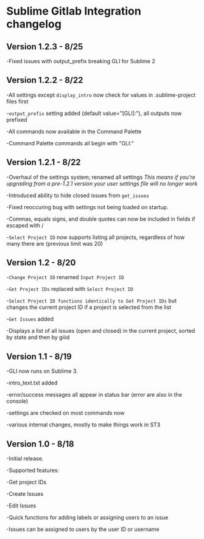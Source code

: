 Sublime Gitlab Integration changelog
====================================

Version 1.2.3 - 8/25
------------------------------------
-Fixed issues with output_prefix breaking GLI for Sublime 2

Version 1.2.2 - 8/22
------------------------------------
-All settings except `display_intro` now check for values in .sublime-project files first

-`output_prefix` setting added (default value="[GLI]:"), all outputs now prefixed

-All commands now available in the Command Palette

  -Command Palette commands all begin with "GLI:"

Version 1.2.1 - 8/22
------------------------------------
-Overhaul of the settings system; renamed all settings _This means if you're upgrading from a pre-1.2.1 version your user settings file will no longer work_

-Introduced ability to hide closed issues from `get_issues`

-Fixed reoccuring bug with settings not being loaded on startup.

-Commas, equals signs, and double quotes can now be included in fields if escaped with /

-`Select Project ID` now supports listing all projects, regardless of how many there are (previous limit was 20)

Version 1.2 - 8/20
------------------------------------
-`Change Project ID` renamed `Input Project ID`

-`Get Project IDs` replaced with `Select Project ID`

  -`Select Project ID functions identically to Get Project IDs` but changes the current project ID if a project is selected from the list

-`Get Issues` added

  -Displays a list of all issues (open and closed) in the current project, sorted by state and then by giiid

Version 1.1 - 8/19
------------------------------------
-GLI now runs on Sublime 3.

-intro_text.txt added

-error/success messages all appear in status bar (error are also in the console)

-settings are checked on most commands now

-various internal changes, mostly to make things work in ST3

Version 1.0 - 8/18
------------------------------------
-Initial release. 

-Supported features:

  -Get project IDs

  -Create Issues

  -Edit Issues

  -Quick functions for adding labels or assigning users to an issue
  
  -Issues can be assigned to users by the user ID or username
